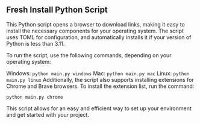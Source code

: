 ## Fresh Install Python Script

This Python script opens a browser to download links, making it easy to install the necessary components for your operating system. The script uses TOML for configuration, and automatically installs it if your version of Python is less than 3.11.

To run the script, use the following commands, depending on your operating system:

Windows: `python main.py windows`
Mac: `python main.py mac`
Linux: `python main.py linux`
Additionally, the script also supports installing extensions for Chrome and Brave browsers. To install the extension list, run the command:

`python main.py chrome`

This script allows for an easy and efficient way to set up your environment and get started with your project.